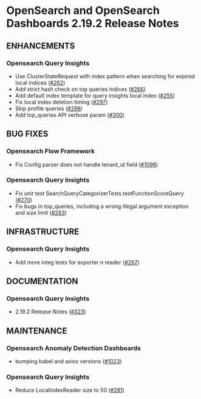 # OpenSearch and OpenSearch Dashboards 2.19.2 Release Notes


## ENHANCEMENTS


### Opensearch Query Insights


* Use ClusterStateRequest with index pattern when searching for expired local indices ([#262](https://github.com/opensearch-project/query-insights/pull/262))
* Add strict hash check on top queries indices ([#266](https://github.com/opensearch-project/query-insights/pull/266))
* Add default index template for query insights local index ([#255](https://github.com/opensearch-project/query-insights/pull/255))
* Fix local index deletion timing ([#297](https://github.com/opensearch-project/query-insights/pull/297))
* Skip profile queries ([#298](https://github.com/opensearch-project/query-insights/pull/298))
* Add top\_queries API verbose param ([#300](https://github.com/opensearch-project/query-insights/pull/300))


## BUG FIXES


### Opensearch Flow Framework


* Fix Config parser does not handle tenant\_id field ([#1096](https://github.com/opensearch-project/flow-framework/pull/1096))


### Opensearch Query Insights


* Fix unit test SearchQueryCategorizerTests.testFunctionScoreQuery ([#270](https://github.com/opensearch-project/query-insights/pull/270))
* Fix bugs in top\_queries, including a wrong illegal argument exception and size limit ([#293](https://github.com/opensearch-project/query-insights/pull/293))


## INFRASTRUCTURE


### Opensearch Query Insights


* Add more integ tests for exporter n reader ([#267](https://github.com/opensearch-project/query-insights/pull/267))


## DOCUMENTATION


### Opensearch Query Insights


* 2.19.2 Release Notes ([#323](https://github.com/opensearch-project/query-insights/pull/323))


## MAINTENANCE


### Opensearch Anomaly Detection Dashboards


* bumping babel and axios versions ([#1023](https://github.com/opensearch-project/anomaly-detection-dashboards-plugin/pull/1023))


### Opensearch Query Insights


* Reduce LocalIndexReader size to 50 ([#281](https://github.com/opensearch-project/query-insights/pull/281))


